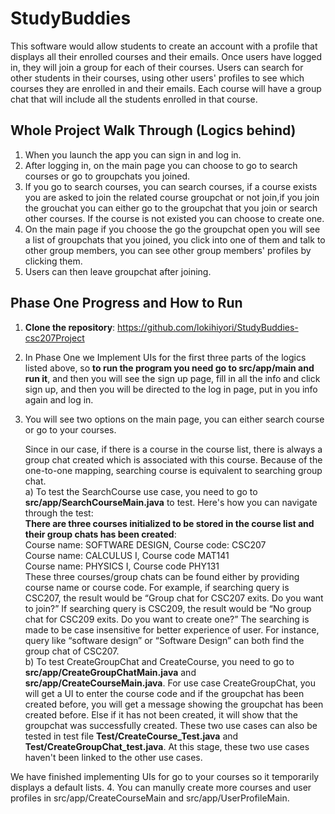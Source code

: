 # StudyBuddies
This software would allow students to create an account with a profile that displays all their enrolled courses and their emails. Once users have logged in, they will join a group for each of their courses. Users can search for other students in their courses, using other users' profiles to see which courses they are enrolled in and their emails. Each course will have a group chat that will include all the students enrolled in that course.

## Whole Project Walk Through (Logics behind)
1. When you launch the app you can sign in and log in.
2. After logging in, on the main page you can choose to go to search courses or go to groupchats you joined.
3. If you go to search courses, you can search courses, if a course exists you are asked to join the related course groupchat or not join,if you join the grouchat you can either go to the groupchat that you join or search other courses. If the course is not existed you can choose to create one.
4. On the main page if you choose the go the groupchat open you will see a list of groupchats that you joined, you click into one of them and talk to other group members, you can see other group members' profiles by clicking them.
5. Users can then leave groupchat after joining.

## Phase One Progress and How to Run
1. **Clone the repository**: https://github.com/lokihiyori/StudyBuddies-csc207Project
2. In Phase One we Implement UIs for the first three parts of the logics listed above, so **to run the program you need go to src/app/main and run it**, and then you will see the sign up page, fill in all the info and click sign up, and then you will be directed to the log in page, put in you info again and log in.
3. You will see two options on the main page, you can either search course or go to your courses. 

   Since in our case, if there is a course in the course list, there is always a group chat created which is associated with this course. Because of the one-to-one mapping, searching course is equivalent to searching group chat.\
 a) To test the SearchCourse use case, you need to go to **src/app/SearchCourseMain.java** to test. Here's how you can navigate through the test:\
       **There are three courses initialized to be stored in the course list and their group chats
       has been created**:\
        Course name: SOFTWARE DESIGN, Course code: CSC207\
        Course name: CALCULUS I, Course code MAT141\
        Course name: PHYSICS I, Course code PHY131\
       These three courses/group chats can be found either by providing course name or
       course code. For example, if searching query is CSC207, the result would be “Group
       chat for CSC207 exits. Do you want to join?” If searching query is CSC209, the result
       would be “No group chat for CSC209 exits. Do you want to create one?”
       The searching is made to be case insensitive for better experience of user. For
       instance, query like “software design” or “Software Design” can both find the group
       chat of CSC207.\
 b) To test CreateGroupChat and CreateCourse, you need to go to **src/app/CreateGroupChatMain.java** and **src/app/CreateCourseMain.java**. For use case CreateGroupChat, you will get a UI to enter the course code and if the groupchat has been created before, you will get a message showing the groupchat has been created before. Else if it has not been created, it will show that the groupchat was successfully created.
    These two use cases can also be tested in test file **Test/CreateCourse_Test.java** and **Test/CreateGroupChat_test.java**. At this stage, these two use cases haven't been linked to the other use cases.
    
We have finished implementing UIs for go to your courses so it temporarily displays a default lists.
4. You can manully create more courses and user profiles in src/app/CreateCourseMain and src/app/UserProfileMain.
